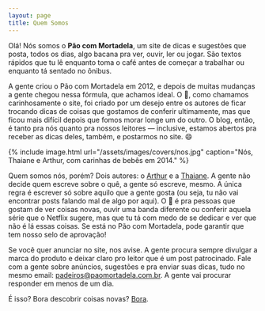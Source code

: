 ```yaml
---
layout: page
title: Quem Somos
---
```


Olá! Nós somos o **Pão com Mortadela**, um site de dicas e sugestões que posta, todos os dias, algo bacana pra ver, ouvir, ler ou jogar. São textos rápidos que tu lê enquanto toma o café antes de começar a trabalhar ou enquanto tá sentado no ônibus.

A gente criou o Pão com Mortadela em 2012, e depois de muitas mudanças a gente chegou nessa fórmula, que achamos ideal. O :bread:, como chamamos carinhosamente o site, foi criado por um desejo entre os autores de ficar trocando dicas de coisas que gostamos de conferir ultimamente, mas que ficou mais difícil depois que fomos morar longe um do outro. O blog, então, é tanto pra nós quanto pra nossos leitores — inclusive, estamos abertos pra receber as dicas deles, também, e postarmos no site. :smile:

{% include image.html url="/assets/images/covers/nos.jpg" caption="Nós, Thaiane e Arthur, com carinhas de bebês em 2014." %}

Quem somos nós, porém? Dois autores: o [Arthur](https://twitter.com/arthrfrts) e a [Thaiane](https://twitter.com/thaimandua). A gente não decide quem escreve sobre o quê, a gente só escreve, mesmo. A única regra é escrever só sobre aquilo que a gente gosta (ou seja, tu não vai encontrar posts falando mal de algo por aqui). O :bread: é pra pessoas que gostam de ver coisas novas, ouvir uma banda diferente ou conferir aquela série que o Netflix sugere, mas que tu tá com medo de se dedicar e ver que não é lá essas coisas. Se está no Pão com Mortadela, pode garantir que tem nosso selo de aprovação!

Se você quer anunciar no site, nos avise. A gente procura sempre divulgar a marca do produto e deixar claro pro leitor que é um post patrocinado. Fale com a gente sobre anúncios, sugestões e pra enviar suas dicas, tudo no mesmo email: [padeiros@paomortadela.com.br](mailto:padeiros@paomortadela.com.br). A gente vai procurar responder em menos de um dia.

É isso? Bora descobrir coisas novas? [Bora](http://paomortadela.com.br/).
